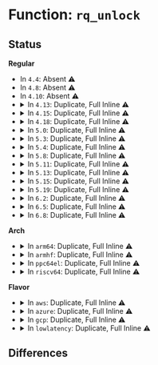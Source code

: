 # Function: <code>rq_unlock</code>

## Status
<b>Regular</b>
<ul>
<li>
In <code>4.4</code>: Absent ⚠️
</li>
<li>
In <code>4.8</code>: Absent ⚠️
</li>
<li>
In <code>4.10</code>: Absent ⚠️
</li>
<li>
<details>
<summary>In <code>4.13</code>: Duplicate, Full Inline ⚠️</summary>

**Collision:** Static Duplication

**Inline:** Full

**Transformation:** False

**Instances:**

```
In kernel/sched/core.c (ffffffff810b3d74)
Location: kernel/sched/sched.h:1758
Inline: True
Inline callers:
  - kernel/sched/core.c:sched_cpu_dying
  - kernel/sched/core.c:sched_cpu_dying
  - kernel/sched/core.c:sys_sched_yield
  - kernel/sched/core.c:__schedule
  - kernel/sched/core.c:scheduler_tick
  - kernel/sched/core.c:try_to_wake_up
  - kernel/sched/core.c:migration_cpu_stop
  - kernel/sched/core.c:move_queued_task
  - kernel/sched/core.c:__hrtick_start
  - kernel/sched/core.c:hrtick
```
```
In kernel/sched/fair.c (ffffffff810bb5e2)
Location: kernel/sched/sched.h:1758
Inline: True
Inline callers:
  - kernel/sched/fair.c:task_fork_fair
  - kernel/sched/fair.c:active_load_balance_cpu_stop
  - kernel/sched/fair.c:active_load_balance_cpu_stop
  - kernel/sched/fair.c:load_balance
  - kernel/sched/fair.c:load_balance
  - kernel/sched/fair.c:cpu_load_update_nohz_stop
  - kernel/sched/fair.c:distribute_cfs_runtime
```
</details>
</li>
<li>
<details>
<summary>In <code>4.15</code>: Duplicate, Full Inline ⚠️</summary>

**Collision:** Static Duplication

**Inline:** Full

**Transformation:** False

**Instances:**

```
In kernel/sched/core.c (0)
Location: kernel/sched/sched.h:1797
Inline: False
```
```
In kernel/sched/fair.c (ffffffff810c3342)
Location: kernel/sched/sched.h:1797
Inline: True
Inline callers:
  - kernel/sched/fair.c:task_fork_fair
  - kernel/sched/fair.c:active_load_balance_cpu_stop
  - kernel/sched/fair.c:active_load_balance_cpu_stop
  - kernel/sched/fair.c:load_balance
  - kernel/sched/fair.c:load_balance
  - kernel/sched/fair.c:cpu_load_update_nohz_stop
  - kernel/sched/fair.c:distribute_cfs_runtime
```
</details>
</li>
<li>
<details>
<summary>In <code>4.18</code>: Duplicate, Full Inline ⚠️</summary>

**Collision:** Static Duplication

**Inline:** Full

**Transformation:** False

**Instances:**

```
In kernel/sched/core.c (ffffffff810c24ec)
Location: kernel/sched/sched.h:1841
Inline: True
Inline callers:
  - kernel/sched/core.c:sched_cpu_dying
  - kernel/sched/core.c:sched_cpu_dying
  - kernel/sched/core.c:do_sched_yield
  - kernel/sched/core.c:__schedule
  - kernel/sched/core.c:scheduler_tick
  - kernel/sched/core.c:try_to_wake_up
  - kernel/sched/core.c:migration_cpu_stop
  - kernel/sched/core.c:__hrtick_start
  - kernel/sched/core.c:hrtick
```
```
In kernel/sched/fair.c (ffffffff810c9852)
Location: kernel/sched/sched.h:1841
Inline: True
Inline callers:
  - kernel/sched/fair.c:task_fork_fair
  - kernel/sched/fair.c:active_load_balance_cpu_stop
  - kernel/sched/fair.c:active_load_balance_cpu_stop
  - kernel/sched/fair.c:load_balance
  - kernel/sched/fair.c:load_balance
  - kernel/sched/fair.c:cpu_load_update_nohz_stop
  - kernel/sched/fair.c:distribute_cfs_runtime
```
</details>
</li>
<li>
<details>
<summary>In <code>5.0</code>: Duplicate, Full Inline ⚠️</summary>

**Collision:** Static Duplication

**Inline:** Full

**Transformation:** False

**Instances:**

```
In kernel/sched/core.c (ffffffff810cb7dc)
Location: kernel/sched/sched.h:1178
Inline: True
Inline callers:
  - kernel/sched/core.c:sched_cpu_dying
  - kernel/sched/core.c:sched_cpu_dying
  - kernel/sched/core.c:do_sched_yield
  - kernel/sched/core.c:__schedule
  - kernel/sched/core.c:scheduler_tick
  - kernel/sched/core.c:try_to_wake_up
  - kernel/sched/core.c:migration_cpu_stop
  - kernel/sched/core.c:__hrtick_start
  - kernel/sched/core.c:hrtick
```
```
In kernel/sched/fair.c (ffffffff810d3bf9)
Location: kernel/sched/sched.h:1178
Inline: True
Inline callers:
  - kernel/sched/fair.c:task_fork_fair
  - kernel/sched/fair.c:active_load_balance_cpu_stop
  - kernel/sched/fair.c:active_load_balance_cpu_stop
  - kernel/sched/fair.c:load_balance
  - kernel/sched/fair.c:load_balance
  - kernel/sched/fair.c:cpu_load_update_nohz_stop
  - kernel/sched/fair.c:distribute_cfs_runtime
```
</details>
</li>
<li>
<details>
<summary>In <code>5.3</code>: Duplicate, Full Inline ⚠️</summary>

**Collision:** Static Duplication

**Inline:** Full

**Transformation:** False

**Instances:**

```
In kernel/sched/core.c (ffffffff810d37fc)
Location: kernel/sched/sched.h:1236
Inline: True
Inline callers:
  - kernel/sched/core.c:sched_cpu_dying
  - kernel/sched/core.c:sched_cpu_dying
  - kernel/sched/core.c:do_sched_yield
  - kernel/sched/core.c:scheduler_tick
  - kernel/sched/core.c:try_to_wake_up
  - kernel/sched/core.c:migration_cpu_stop
  - kernel/sched/core.c:__hrtick_start
  - kernel/sched/core.c:hrtick
```
```
In kernel/sched/fair.c (ffffffff810db0f8)
Location: kernel/sched/sched.h:1236
Inline: True
Inline callers:
  - kernel/sched/fair.c:task_fork_fair
  - kernel/sched/fair.c:active_load_balance_cpu_stop
  - kernel/sched/fair.c:active_load_balance_cpu_stop
  - kernel/sched/fair.c:load_balance
  - kernel/sched/fair.c:load_balance
```
</details>
</li>
<li>
<details>
<summary>In <code>5.4</code>: Duplicate, Full Inline ⚠️</summary>

**Collision:** Static Duplication

**Inline:** Full

**Transformation:** False

**Instances:**

```
In kernel/sched/core.c (ffffffff810ddd46)
Location: kernel/sched/sched.h:1244
Inline: True
Inline callers:
  - kernel/sched/core.c:sched_cpu_dying
  - kernel/sched/core.c:sched_cpu_dying
  - kernel/sched/core.c:do_sched_yield
  - kernel/sched/core.c:scheduler_tick
  - kernel/sched/core.c:try_to_wake_up
  - kernel/sched/core.c:migration_cpu_stop
  - kernel/sched/core.c:__hrtick_start
  - kernel/sched/core.c:hrtick
```
```
In kernel/sched/fair.c (ffffffff810e5008)
Location: kernel/sched/sched.h:1244
Inline: True
Inline callers:
  - kernel/sched/fair.c:task_fork_fair
  - kernel/sched/fair.c:active_load_balance_cpu_stop
  - kernel/sched/fair.c:active_load_balance_cpu_stop
  - kernel/sched/fair.c:load_balance
  - kernel/sched/fair.c:load_balance
```
</details>
</li>
<li>
<details>
<summary>In <code>5.8</code>: Duplicate, Full Inline ⚠️</summary>

**Collision:** Static Duplication

**Inline:** Full

**Transformation:** False

**Instances:**

```
In kernel/sched/core.c (ffffffff810e3025)
Location: kernel/sched/sched.h:1292
Inline: True
Inline callers:
  - kernel/sched/core.c:migrate_tasks
  - kernel/sched/core.c:migrate_tasks
  - kernel/sched/core.c:do_sched_yield
  - kernel/sched/core.c:scheduler_tick
  - kernel/sched/core.c:try_invoke_on_locked_down_task
  - kernel/sched/core.c:try_to_wake_up
  - kernel/sched/core.c:migration_cpu_stop
  - kernel/sched/core.c:move_queued_task
  - kernel/sched/core.c:__hrtick_start
  - kernel/sched/core.c:hrtick
```
```
In kernel/sched/fair.c (ffffffff810ee578)
Location: kernel/sched/sched.h:1292
Inline: True
Inline callers:
  - kernel/sched/fair.c:task_fork_fair
  - kernel/sched/fair.c:active_load_balance_cpu_stop
  - kernel/sched/fair.c:active_load_balance_cpu_stop
  - kernel/sched/fair.c:load_balance
  - kernel/sched/fair.c:load_balance
```
</details>
</li>
<li>
<details>
<summary>In <code>5.11</code>: Duplicate, Full Inline ⚠️</summary>

**Collision:** Static Duplication

**Inline:** Full

**Transformation:** False

**Instances:**

```
In kernel/sched/core.c (ffffffff810e0883)
Location: kernel/sched/sched.h:1350
Inline: True
Inline callers:
  - kernel/sched/core.c:__balance_push_cpu_stop
  - kernel/sched/core.c:scheduler_tick
  - kernel/sched/core.c:try_invoke_on_locked_down_task
  - kernel/sched/core.c:try_to_wake_up
  - kernel/sched/core.c:move_queued_task
  - kernel/sched/core.c:__hrtick_start
  - kernel/sched/core.c:hrtick
```
```
In kernel/sched/fair.c (ffffffff810ec39a)
Location: kernel/sched/sched.h:1350
Inline: True
Inline callers:
  - kernel/sched/fair.c:task_fork_fair
  - kernel/sched/fair.c:active_load_balance_cpu_stop
  - kernel/sched/fair.c:active_load_balance_cpu_stop
  - kernel/sched/fair.c:load_balance
  - kernel/sched/fair.c:load_balance
```
</details>
</li>
<li>
<details>
<summary>In <code>5.13</code>: Duplicate, Full Inline ⚠️</summary>

**Collision:** Static Duplication

**Inline:** Full

**Transformation:** False

**Instances:**

```
In kernel/sched/core.c (ffffffff810e26a3)
Location: kernel/sched/sched.h:1363
Inline: True
Inline callers:
  - kernel/sched/core.c:__balance_push_cpu_stop
  - kernel/sched/core.c:scheduler_tick
  - kernel/sched/core.c:try_invoke_on_locked_down_task
  - kernel/sched/core.c:try_to_wake_up
  - kernel/sched/core.c:move_queued_task
  - kernel/sched/core.c:__hrtick_start
  - kernel/sched/core.c:hrtick
```
```
In kernel/sched/fair.c (ffffffff810eed3a)
Location: kernel/sched/sched.h:1363
Inline: True
Inline callers:
  - kernel/sched/fair.c:task_fork_fair
  - kernel/sched/fair.c:active_load_balance_cpu_stop
  - kernel/sched/fair.c:active_load_balance_cpu_stop
  - kernel/sched/fair.c:load_balance
  - kernel/sched/fair.c:load_balance
```
</details>
</li>
<li>
<details>
<summary>In <code>5.15</code>: Duplicate, Full Inline ⚠️</summary>

**Collision:** Static Duplication

**Inline:** Full

**Transformation:** False

**Instances:**

```
In kernel/sched/core.c (ffffffff810f8cb7)
Location: kernel/sched/sched.h:1650
Inline: True
Inline callers:
  - kernel/sched/core.c:__balance_push_cpu_stop
  - kernel/sched/core.c:scheduler_tick
  - kernel/sched/core.c:try_invoke_on_locked_down_task
  - kernel/sched/core.c:try_to_wake_up
  - kernel/sched/core.c:move_queued_task
  - kernel/sched/core.c:__hrtick_start
  - kernel/sched/core.c:hrtick
```
```
In kernel/sched/fair.c (ffffffff8110760b)
Location: kernel/sched/sched.h:1650
Inline: True
Inline callers:
  - kernel/sched/fair.c:task_fork_fair
  - kernel/sched/fair.c:active_load_balance_cpu_stop
  - kernel/sched/fair.c:active_load_balance_cpu_stop
  - kernel/sched/fair.c:load_balance
  - kernel/sched/fair.c:load_balance
```
</details>
</li>
<li>
<details>
<summary>In <code>5.19</code>: Duplicate, Full Inline ⚠️</summary>

**Collision:** Static Duplication

**Inline:** Full

**Transformation:** False

**Instances:**

```
In kernel/sched/core.c (ffffffff811150a5)
Location: kernel/sched/sched.h:1623
Inline: True
Inline callers:
  - kernel/sched/core.c:__balance_push_cpu_stop
  - kernel/sched/core.c:scheduler_tick
  - kernel/sched/core.c:task_call_func
  - kernel/sched/core.c:try_to_wake_up
  - kernel/sched/core.c:move_queued_task
  - kernel/sched/core.c:__hrtick_start
  - kernel/sched/core.c:hrtick
```
```
In kernel/sched/fair.c (ffffffff81124846)
Location: kernel/sched/sched.h:1623
Inline: True
Inline callers:
  - kernel/sched/fair.c:task_fork_fair
  - kernel/sched/fair.c:active_load_balance_cpu_stop
  - kernel/sched/fair.c:active_load_balance_cpu_stop
  - kernel/sched/fair.c:load_balance
  - kernel/sched/fair.c:load_balance
```
```
In kernel/sched/build_policy.c (ffffffff811320d3)
Location: kernel/sched/sched.h:1623
Inline: True
Inline callers:
  - kernel/sched/build_policy.c:migrate_task_rq_dl
  - kernel/sched/build_policy.c:do_sched_rt_period_timer
```
</details>
</li>
<li>
<details>
<summary>In <code>6.2</code>: Duplicate, Full Inline ⚠️</summary>

**Collision:** Static Duplication

**Inline:** Full

**Transformation:** False

**Instances:**

```
In kernel/sched/core.c (ffffffff8113c445)
Location: kernel/sched/sched.h:1669
Inline: True
Inline callers:
  - kernel/sched/core.c:__balance_push_cpu_stop
  - kernel/sched/core.c:scheduler_tick
  - kernel/sched/core.c:task_call_func
  - kernel/sched/core.c:try_to_wake_up
  - kernel/sched/core.c:move_queued_task
  - kernel/sched/core.c:__hrtick_start
  - kernel/sched/core.c:hrtick
```
```
In kernel/sched/fair.c (ffffffff8114c866)
Location: kernel/sched/sched.h:1669
Inline: True
Inline callers:
  - kernel/sched/fair.c:task_fork_fair
  - kernel/sched/fair.c:active_load_balance_cpu_stop
  - kernel/sched/fair.c:active_load_balance_cpu_stop
  - kernel/sched/fair.c:load_balance
  - kernel/sched/fair.c:load_balance
```
```
In kernel/sched/build_policy.c (ffffffff8115c3a3)
Location: kernel/sched/sched.h:1669
Inline: True
Inline callers:
  - kernel/sched/build_policy.c:migrate_task_rq_dl
  - kernel/sched/build_policy.c:do_sched_rt_period_timer
```
</details>
</li>
<li>
<details>
<summary>In <code>6.5</code>: Duplicate, Full Inline ⚠️</summary>

**Collision:** Static Duplication

**Inline:** Full

**Transformation:** False

**Instances:**

```
In kernel/sched/core.c (ffffffff81150085)
Location: kernel/sched/sched.h:1696
Inline: True
Inline callers:
  - kernel/sched/core.c:__balance_push_cpu_stop
  - kernel/sched/core.c:scheduler_tick
  - kernel/sched/core.c:task_call_func
  - kernel/sched/core.c:try_to_wake_up
  - kernel/sched/core.c:move_queued_task
  - kernel/sched/core.c:__hrtick_start
  - kernel/sched/core.c:hrtick
```
```
In kernel/sched/fair.c (ffffffff8115c836)
Location: kernel/sched/sched.h:1696
Inline: True
Inline callers:
  - kernel/sched/fair.c:task_fork_fair
  - kernel/sched/fair.c:active_load_balance_cpu_stop
  - kernel/sched/fair.c:active_load_balance_cpu_stop
  - kernel/sched/fair.c:load_balance
  - kernel/sched/fair.c:load_balance
  - kernel/sched/fair.c:__cfsb_csd_unthrottle
```
```
In kernel/sched/build_policy.c (ffffffff8116c763)
Location: kernel/sched/sched.h:1696
Inline: True
Inline callers:
  - kernel/sched/build_policy.c:migrate_task_rq_dl
  - kernel/sched/build_policy.c:do_sched_rt_period_timer
```
</details>
</li>
<li>
<details>
<summary>In <code>6.8</code>: Duplicate, Full Inline ⚠️</summary>

**Collision:** Static Duplication

**Inline:** Full

**Transformation:** False

**Instances:**

```
In kernel/sched/core.c (ffffffff8115bf55)
Location: kernel/sched/sched.h:1720
Inline: True
Inline callers:
  - kernel/sched/core.c:__balance_push_cpu_stop
  - kernel/sched/core.c:scheduler_tick
  - kernel/sched/core.c:task_call_func
  - kernel/sched/core.c:try_to_wake_up
  - kernel/sched/core.c:move_queued_task
  - kernel/sched/core.c:__hrtick_start
  - kernel/sched/core.c:hrtick
```
```
In kernel/sched/fair.c (ffffffff8116bd68)
Location: kernel/sched/sched.h:1720
Inline: True
Inline callers:
  - kernel/sched/fair.c:task_fork_fair
  - kernel/sched/fair.c:active_load_balance_cpu_stop
  - kernel/sched/fair.c:active_load_balance_cpu_stop
  - kernel/sched/fair.c:load_balance
  - kernel/sched/fair.c:load_balance
  - kernel/sched/fair.c:__cfsb_csd_unthrottle
```
```
In kernel/sched/build_policy.c (ffffffff81179ff3)
Location: kernel/sched/sched.h:1720
Inline: True
Inline callers:
  - kernel/sched/build_policy.c:migrate_task_rq_dl
  - kernel/sched/build_policy.c:inactive_task_timer
  - kernel/sched/build_policy.c:dl_task_timer
  - kernel/sched/build_policy.c:do_sched_rt_period_timer
```
</details>
</li>
</ul>
<b>Arch</b>
<ul>
<li>
<details>
<summary>In <code>arm64</code>: Duplicate, Full Inline ⚠️</summary>

**Collision:** Static Duplication

**Inline:** Full

**Transformation:** False

**Instances:**

```
In kernel/sched/core.c (ffff80001013d65c)
Location: kernel/sched/sched.h:1244
Inline: True
Inline callers:
  - kernel/sched/core.c:sched_cpu_dying
  - kernel/sched/core.c:sched_cpu_dying
  - kernel/sched/core.c:do_sched_yield
  - kernel/sched/core.c:scheduler_tick
  - kernel/sched/core.c:try_to_wake_up
  - kernel/sched/core.c:migration_cpu_stop
  - kernel/sched/core.c:move_queued_task
  - kernel/sched/core.c:__hrtick_start
  - kernel/sched/core.c:hrtick
```
```
In kernel/sched/fair.c (ffff800010144fa8)
Location: kernel/sched/sched.h:1244
Inline: True
Inline callers:
  - kernel/sched/fair.c:task_fork_fair
  - kernel/sched/fair.c:active_load_balance_cpu_stop
  - kernel/sched/fair.c:active_load_balance_cpu_stop
  - kernel/sched/fair.c:load_balance
  - kernel/sched/fair.c:load_balance
```
</details>
</li>
<li>
<details>
<summary>In <code>armhf</code>: Duplicate, Full Inline ⚠️</summary>

**Collision:** Static Duplication

**Inline:** Full

**Transformation:** False

**Instances:**

```
In kernel/sched/core.c (c038d6bc)
Location: kernel/sched/sched.h:1244
Inline: True
Inline callers:
  - kernel/sched/core.c:sched_cpu_dying
  - kernel/sched/core.c:sched_cpu_dying
  - kernel/sched/core.c:do_sched_yield
  - kernel/sched/core.c:scheduler_tick
  - kernel/sched/core.c:try_to_wake_up
  - kernel/sched/core.c:migration_cpu_stop
  - kernel/sched/core.c:move_queued_task
  - kernel/sched/core.c:__hrtick_start
  - kernel/sched/core.c:hrtick
```
```
In kernel/sched/fair.c (c03928f4)
Location: kernel/sched/sched.h:1244
Inline: True
Inline callers:
  - kernel/sched/fair.c:task_fork_fair
  - kernel/sched/fair.c:active_load_balance_cpu_stop
  - kernel/sched/fair.c:active_load_balance_cpu_stop
  - kernel/sched/fair.c:load_balance
  - kernel/sched/fair.c:load_balance
```
</details>
</li>
<li>
<details>
<summary>In <code>ppc64el</code>: Duplicate, Full Inline ⚠️</summary>

**Collision:** Static Duplication

**Inline:** Full

**Transformation:** False

**Instances:**

```
In kernel/sched/core.c (c00000000018c4ec)
Location: kernel/sched/sched.h:1244
Inline: True
Inline callers:
  - kernel/sched/core.c:sched_cpu_dying
  - kernel/sched/core.c:sched_cpu_dying
  - kernel/sched/core.c:do_sched_yield
  - kernel/sched/core.c:scheduler_tick
  - kernel/sched/core.c:try_to_wake_up
  - kernel/sched/core.c:migration_cpu_stop
  - kernel/sched/core.c:move_queued_task
  - kernel/sched/core.c:__hrtick_start
  - kernel/sched/core.c:hrtick
```
```
In kernel/sched/fair.c (c0000000001960f8)
Location: kernel/sched/sched.h:1244
Inline: True
Inline callers:
  - kernel/sched/fair.c:task_fork_fair
  - kernel/sched/fair.c:active_load_balance_cpu_stop
  - kernel/sched/fair.c:active_load_balance_cpu_stop
  - kernel/sched/fair.c:load_balance
  - kernel/sched/fair.c:load_balance
```
</details>
</li>
<li>
<details>
<summary>In <code>riscv64</code>: Duplicate, Full Inline ⚠️</summary>

**Collision:** Static Duplication

**Inline:** Full

**Transformation:** False

**Instances:**

```
In kernel/sched/core.c (ffffffe0000e8c40)
Location: kernel/sched/sched.h:1244
Inline: True
Inline callers:
  - kernel/sched/core.c:do_sched_yield
  - kernel/sched/core.c:scheduler_tick
  - kernel/sched/core.c:try_to_wake_up
  - kernel/sched/core.c:migration_cpu_stop
  - kernel/sched/core.c:move_queued_task
  - kernel/sched/core.c:__hrtick_start
  - kernel/sched/core.c:hrtick
```
```
In kernel/sched/fair.c (ffffffe0000f194a)
Location: kernel/sched/sched.h:1244
Inline: True
Inline callers:
  - kernel/sched/fair.c:task_fork_fair
  - kernel/sched/fair.c:active_load_balance_cpu_stop
  - kernel/sched/fair.c:active_load_balance_cpu_stop
  - kernel/sched/fair.c:load_balance
  - kernel/sched/fair.c:load_balance
```
</details>
</li>
</ul>
<b>Flavor</b>
<ul>
<li>
<details>
<summary>In <code>aws</code>: Duplicate, Full Inline ⚠️</summary>

**Collision:** Static Duplication

**Inline:** Full

**Transformation:** False

**Instances:**

```
In kernel/sched/core.c (ffffffff810d7f36)
Location: kernel/sched/sched.h:1244
Inline: True
Inline callers:
  - kernel/sched/core.c:sched_cpu_dying
  - kernel/sched/core.c:sched_cpu_dying
  - kernel/sched/core.c:do_sched_yield
  - kernel/sched/core.c:scheduler_tick
  - kernel/sched/core.c:try_to_wake_up
  - kernel/sched/core.c:migration_cpu_stop
  - kernel/sched/core.c:__hrtick_start
  - kernel/sched/core.c:hrtick
```
```
In kernel/sched/fair.c (ffffffff810df1b8)
Location: kernel/sched/sched.h:1244
Inline: True
Inline callers:
  - kernel/sched/fair.c:task_fork_fair
  - kernel/sched/fair.c:active_load_balance_cpu_stop
  - kernel/sched/fair.c:active_load_balance_cpu_stop
  - kernel/sched/fair.c:load_balance
  - kernel/sched/fair.c:load_balance
```
</details>
</li>
<li>
<details>
<summary>In <code>azure</code>: Duplicate, Full Inline ⚠️</summary>

**Collision:** Static Duplication

**Inline:** Full

**Transformation:** False

**Instances:**

```
In kernel/sched/core.c (ffffffff810c6907)
Location: kernel/sched/sched.h:1244
Inline: True
Inline callers:
  - kernel/sched/core.c:sched_cpu_dying
  - kernel/sched/core.c:sched_cpu_dying
  - kernel/sched/core.c:do_sched_yield
  - kernel/sched/core.c:scheduler_tick
  - kernel/sched/core.c:try_to_wake_up
  - kernel/sched/core.c:migration_cpu_stop
  - kernel/sched/core.c:__hrtick_start
  - kernel/sched/core.c:hrtick
```
```
In kernel/sched/fair.c (ffffffff810ce1c8)
Location: kernel/sched/sched.h:1244
Inline: True
Inline callers:
  - kernel/sched/fair.c:task_fork_fair
  - kernel/sched/fair.c:active_load_balance_cpu_stop
  - kernel/sched/fair.c:active_load_balance_cpu_stop
  - kernel/sched/fair.c:load_balance
  - kernel/sched/fair.c:load_balance
```
</details>
</li>
<li>
<details>
<summary>In <code>gcp</code>: Duplicate, Full Inline ⚠️</summary>

**Collision:** Static Duplication

**Inline:** Full

**Transformation:** False

**Instances:**

```
In kernel/sched/core.c (ffffffff810d4726)
Location: kernel/sched/sched.h:1244
Inline: True
Inline callers:
  - kernel/sched/core.c:sched_cpu_dying
  - kernel/sched/core.c:sched_cpu_dying
  - kernel/sched/core.c:do_sched_yield
  - kernel/sched/core.c:scheduler_tick
  - kernel/sched/core.c:try_to_wake_up
  - kernel/sched/core.c:migration_cpu_stop
  - kernel/sched/core.c:__hrtick_start
  - kernel/sched/core.c:hrtick
```
```
In kernel/sched/fair.c (ffffffff810db538)
Location: kernel/sched/sched.h:1244
Inline: True
Inline callers:
  - kernel/sched/fair.c:task_fork_fair
  - kernel/sched/fair.c:active_load_balance_cpu_stop
  - kernel/sched/fair.c:active_load_balance_cpu_stop
  - kernel/sched/fair.c:load_balance
  - kernel/sched/fair.c:load_balance
```
</details>
</li>
<li>
<details>
<summary>In <code>lowlatency</code>: Duplicate, Full Inline ⚠️</summary>

**Collision:** Static Duplication

**Inline:** Full

**Transformation:** False

**Instances:**

```
In kernel/sched/core.c (ffffffff810dfb30)
Location: kernel/sched/sched.h:1244
Inline: True
Inline callers:
  - kernel/sched/core.c:sched_cpu_dying
  - kernel/sched/core.c:sched_cpu_dying
  - kernel/sched/core.c:do_sched_yield
  - kernel/sched/core.c:scheduler_tick
  - kernel/sched/core.c:try_to_wake_up
  - kernel/sched/core.c:migration_cpu_stop
  - kernel/sched/core.c:__hrtick_start
  - kernel/sched/core.c:hrtick
```
```
In kernel/sched/fair.c (ffffffff810e7228)
Location: kernel/sched/sched.h:1244
Inline: True
Inline callers:
  - kernel/sched/fair.c:task_fork_fair
  - kernel/sched/fair.c:active_load_balance_cpu_stop
  - kernel/sched/fair.c:active_load_balance_cpu_stop
  - kernel/sched/fair.c:load_balance
  - kernel/sched/fair.c:load_balance
```
</details>
</li>
</ul>

## Differences
